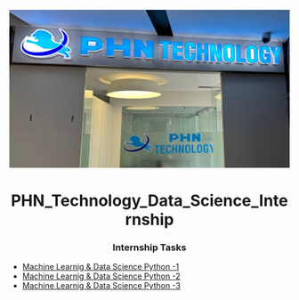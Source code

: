 ![logo](https://github.com/TejasPosupo/images/blob/main/2022-11-16.jpg)
<h1 align="center"><strong>PHN_Technology_Data_Science_Internship</strong></h1>
<h3 align="center">Internship Tasks</h3>

- [Machine Learnig & Data Science Python -1](https://github.com/TejasPosupo/PHN_Technology_Data_Science_Internship/tree/Intern_tasks/Machine%20Learnig%20%26%20Data%20Science%20Python%20-1)
- [Machine Learnig & Data Science Python -2](https://github.com/TejasPosupo/PHN_Technology_Data_Science_Internship/tree/Intern_tasks/Machine%20Learnig%20%26%20Data%20Science%20Python%20-2)
- [Machine Learnig & Data Science Python -3](https://github.com/TejasPosupo/PHN_Technology_Data_Science_Internship/tree/Intern_tasks/Machine%20Learnig%20%26%20Data%20Science%20Python%20-3)
